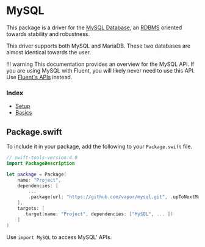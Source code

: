 # MySQL

This package is a driver for the [MySQL Database](https://en.wikipedia.org/wiki/MySQL), an [RDBMS](https://en.wikipedia.org/wiki/Relational_database_management_system) oriented towards stability and robustness.

This driver supports both MySQL and MariaDB. These two databases are almost identical towards the user.

!!! warning
	This documentation provides an overview for the MySQL API.
	If you are using MySQL with Fluent, you will likely never need to use
	this API. Use [Fluent's APIs](../fluent/overview.md) instead.

### Index

- [Setup](setup.md)
- [Basics](basics.md)

## Package.swift

To include it in your package, add the following to your `Package.swift` file.

```swift
// swift-tools-version:4.0
import PackageDescription

let package = Package(
    name: "Project",
    dependencies: [
        ...
        .package(url: "https://github.com/vapor/mysql.git", .upToNextMajor(from: "3.0.0")),
    ],
    targets: [
      .target(name: "Project", dependencies: ["MySQL", ... ])
    ]
)
```

Use `import MySQL` to access MySQL' APIs.
